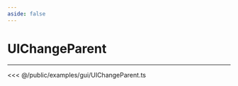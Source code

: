 ```yaml
---
aside: false
---
```


# UIChangeParent
---
<Demo src="/examples/gui/UIChangeParent.ts" :code="false" :height="700"></Demo>

<<< @/public/examples/gui/UIChangeParent.ts